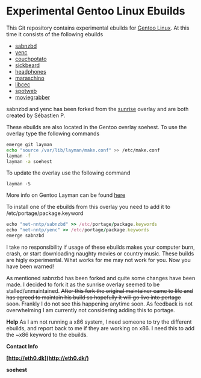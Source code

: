 # Experimental Gentoo Linux Ebuilds #

This Git repository contains experimental ebuilds for [Gentoo Linux](http://www.gentoo.org/). At this time it consists of the following ebuilds

- [sabnzbd](http://sabnzbd.org/)
- [yenc](http://www.golug.it/yenc.html)
- [couchpotato](http://couchpota.to/)
- [sickbeard](http://sickbeard.com/)
- [headphones](https://github.com/rembo10/headphones)
- [maraschino](https://github.com/mrkipling/maraschino.git)
- [libcec](http://libcec.pulse-eight.com/)
- [spotweb](https://github.com/spotweb/spotweb)
- [moviegrabber](http://sourceforge.net/projects/moviegrabber/)

sabnzbd and yenc has been forked from the [sunrise](http://overlays.gentoo.org/proj/sunrise) overlay and are both created by Sébastien P.

These ebuilds are also located in the Gentoo overlay soehest. To use the overlay type the following commands

```bash
emerge git layman
echo "source /var/lib/layman/make.conf" >> /etc/make.conf
layman -f
layman -a soehest
```

To update the overlay use the following command
```
layman -S
```

More info on Gentoo Layman can be found [here](http://www.gentoo.org/proj/en/overlays/userguide.xml)

To install one of the ebuilds from this overlay you need to add it to /etc/portage/package.keyword  

```ruby
echo "net-nntp/sabnzbd" >> /etc/portage/package.keywords
echo "net-nntp/yenc" >> /etc/portage/package.keywords
emerge sabnzbd
```

I take no responsibility if usage of these ebuilds makes your computer burn, crash, or start downloading naughty movies or country music. These builds are higly experimental. What works for me may not work for you. Now you have been warned!

As mentioned sabnzbd has been forked and quite some changes have been made. I decided to fork it as the sunrise overlay seemed to be stalled/unmaintained. ~~After this fork the original maintainer came to life and has agreed to maintain his build so hopefully it will go live into portage soon.~~
Frankly I do not see this happening anytime soon. As feedback is not overwhelming I am currently not considering adding this to portage.

**Help**
As I am not running a x86 system, I need someone to try the different ebuilds, and report back to me if they are working on x86. I need this to add the ~x86 keyword to the ebuilds.

**Contact Info**

**[http://eth0.dk](http://eth0.dk/)**

**soehest**
